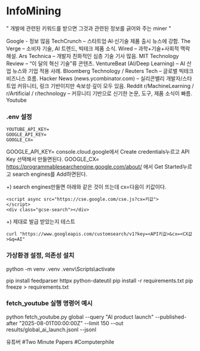 # InfoMining
" 개발에 관련된 키워드를 받으면 그것과 관련된 정보를 긁어와 주는 miner "


Google - 정보 많음
TechCrunch – 스타트업·AI·신기술 제품 출시 뉴스에 강함.
The Verge – 소비자 기술, AI 트렌드, 빅테크 제품 소식.
Wired – 과학+기술+사회적 맥락 해설.
Ars Technica – 개발자 친화적인 심층 기술 기사 많음.
MIT Technology Review – “이 달의 혁신 기술”류 콘텐츠.
VentureBeat (AI/Deep Learning) – AI 산업 뉴스와 기업 적용 사례.
Bloomberg Technology / Reuters Tech – 글로벌 빅테크 비즈니스 흐름.
Hacker News (news.ycombinator.com) – 실리콘밸리 개발자/스타트업 커뮤니티, 링크 기반이지만 속보성·깊이 모두 있음.
Reddit r/MachineLearning / r/Artificial / r/technology – 커뮤니티 기반으로 신기한 논문, 도구, 제품 소식이 빠름.
Youtube


### .env 설정
```
YOUTUBE_API_KEY=
GOOGLE_API_KEY=
GOOGLE_CX=
```

GOOGLE_API_KEY= console.cloud.google에서 Create credentials누르고 API Key 선택해서 만들면된다.
GOOGLE_CX= https://programmablesearchengine.google.com/about/ 에서 Get Started누르고 search engines를 Add하면된다. 

+) search engines만들면 아래와 같은 것이 뜨는데 cx=다음이 키값이다.
```
<script async src="https://cse.google.com/cse.js?cx=키값">
</script>
<div class="gcse-search"></div>
```

+) 제대로 발급 받았는지 테스트
```
curl "https://www.googleapis.com/customsearch/v1?key=<API키값>&cx=<CX값>&q=AI"
```


### 가상환경 설정, 의존성 설치
python -m venv .venv
.venv\Scripts\activate

pip install feedparser httpx python-dateutil
pip install -r requirements.txt
pip freeze > requirements.txt

### fetch_youtube 실행 명령어 예시
python fetch_youtube.py global --query "AI product launch" --published-after "2025-08-01T00:00:00Z" --limit 150 --out results/global_ai_launch.jsonl --jsonl











유튜버
#Two Minute Papers
#Computerphile